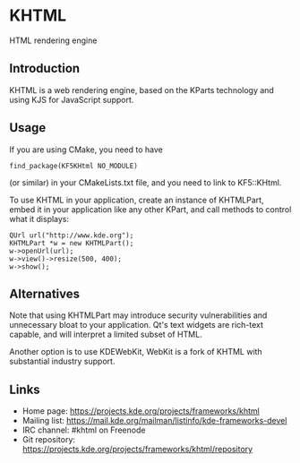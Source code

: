 # KHTML

HTML rendering engine

## Introduction

KHTML is a web rendering engine, based on the KParts technology and using KJS for JavaScript support.


## Usage

If you are using CMake, you need to have

    find_package(KF5KHtml NO_MODULE)

(or similar) in your CMakeLists.txt file, and you need to link to KF5::KHtml.

To use KHTML in your application, create an instance of KHTMLPart, embed it in
your application like any other KPart, and call methods to control what it
displays:

    QUrl url("http://www.kde.org");
    KHTMLPart *w = new KHTMLPart();
    w->openUrl(url);
    w->view()->resize(500, 400);
    w->show();


## Alternatives

Note that using KHTMLPart may introduce security vulnerabilities and unnecessary
bloat to your application.  Qt's text widgets are rich-text capable, and will
interpret a limited subset of HTML.

Another option is to use KDEWebKit, WebKit is a fork of KHTML with substantial
industry support.


## Links

- Home page: <https://projects.kde.org/projects/frameworks/khtml>
- Mailing list: <https://mail.kde.org/mailman/listinfo/kde-frameworks-devel>
- IRC channel: #khtml on Freenode
- Git repository: <https://projects.kde.org/projects/frameworks/khtml/repository>
